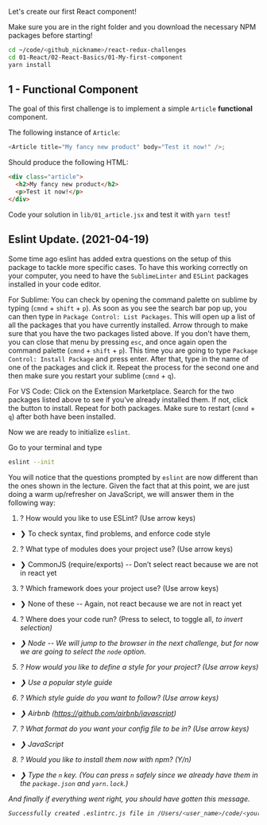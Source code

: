 Let's create our first React component!

Make sure you are in the right folder and you download the necessary NPM packages before starting!

```bash
cd ~/code/<github_nickname>/react-redux-challenges
cd 01-React/02-React-Basics/01-My-first-component
yarn install
```

## 1 - Functional Component

The goal of this first challenge is to implement a simple `Article` **functional** component.

The following instance of `Article`:

```js
<Article title="My fancy new product" body="Test it now!" />;
```
Should produce the following HTML:

```html
<div class="article">
  <h2>My fancy new product</h2>
  <p>Test it now!</p>
</div>
```

Code your solution in `lib/01_article.jsx` and test it with `yarn test`!

## Eslint Update. (2021-04-19)
Some time ago eslint has added extra questions on the setup of this package to tackle more specific cases. To have this working correctly on your computer, you need to have the `SublimeLinter` and `ESLint` packages installed in your code editor.

For Sublime:
You can check by opening the command palette on sublime by typing (`cmnd` + `shift` + `p`).
As soon as you see the search bar pop up, you can then type in `Package Control: List Packages`. This will open up a list of all the packages that you have currently installed. Arrow through to make sure that you have the two packages listed above. If you don't have them, you can close that menu by pressing `esc`, and once again open the command palette (`cmnd` + `shift` + `p`). This time you are going to type `Package Control: Install Package` and press enter. After that, type in the name of one of the packages and click it. Repeat the process for the second one and then make sure you restart your sublime (`cmnd` + `q`).

For VS Code:
Click on the Extension Marketplace. Search for the two packages listed above to see if you’ve already installed them. If not, click the button to install. Repeat for both packages. Make sure to restart (`cmnd` + `q`) after both have been installed.

Now we are ready to initialize `eslint`.


Go to your terminal and type
```bash
eslint --init
```
You will notice that the questions prompted by `eslint` are now different than the ones shown in the lecture. Given the fact that at this point, we are just doing a warm up/refresher on JavaScript, we will answer them in the following way:
1. ? How would you like to use ESLint? (Use arrow keys)
- ❯ To check syntax, find problems, and enforce code style
2. ? What type of modules does your project use? (Use arrow keys)
- ❯ CommonJS (require/exports)  -- Don’t select react because we are not in react yet
3. ? Which framework does your project use? (Use arrow keys)
- ❯ None of these -- Again, not react because we are not in react yet
4. ? Where does your code run? (Press <space> to select, <a> to toggle all, <i> to invert selection)
- ❯ Node -- We will jump to the browser in the next challenge, but for now we are going to select the `node` option.
5. ? How would you like to define a style for your project? (Use arrow keys)
-  ❯ Use a popular style guide
6. ? Which style guide do you want to follow? (Use arrow keys)
- ❯ Airbnb (https://github.com/airbnb/javascript)
7. ? What format do you want your config file to be in? (Use arrow keys)
- ❯ JavaScript
8. ? Would you like to install them now with npm? (Y/n)
- ❯ Type the `n` key. (You can press `n` safely since we already have them in the `package.json` and `yarn.lock`.)

And finally if everything went right, you should have gotten this message.
```bash
Successfully created .eslintrc.js file in /Users/<user_name>/code/<your_github_user_name>/react-redux-challenges/01-React/01-Tooling/02-Manipulating-Strings
```





